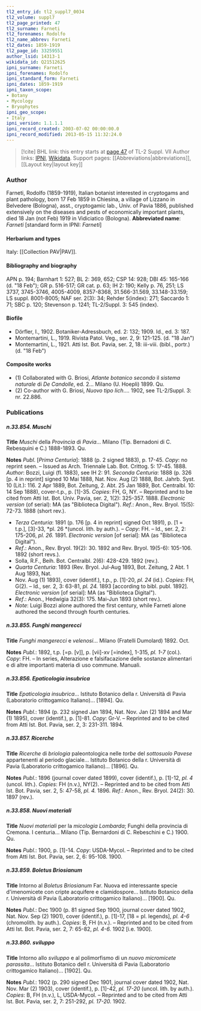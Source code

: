 ```yaml
---
tl2_entry_id: tl2_suppl7_0034
tl2_volume: suppl7
tl2_page_printed: 47
tl2_surname: Farneti
tl2_forenames: Rodolfo
tl2_name_abbrev: Farneti
tl2_dates: 1859-1919
tl2_page_id: 33259551
author_lsid: 14313-1
wikidata_id: Q21512625
ipni_surname: Farneti
ipni_forenames: Rodolfo
ipni_standard_form: Farneti
ipni_dates: 1859-1919
ipni_taxon_scope: 
- Botany
- Mycology
- Bryophytes
ipni_geo_scope: 
- Italy
ipni_version: 1.1.1.1
ipni_record_created: 2003-07-02 00:00:00.0
ipni_record_modified: 2013-05-15 11:32:24.0
---
```


> [!cite] BHL link: this entry starts at [page 47](https://www.biodiversitylibrary.org/page/33259551) of TL-2 Suppl. VII
> Author links: [IPNI](https://www.ipni.org/a/14313-1), [Wikidata](https://www.wikidata.org/wiki/Q21512625). Support pages: [[Abbreviations|abbreviations]], [[Layout key|layout key]]

### Author

Farneti, Rodolfo (1859-1919), Italian botanist interested in cryptogams and plant pathology, born 17 Feb 1859 in Chiesina, a village of Lizzano in Belvedere (Bologna), asst., cryptogamic lab., Univ. of Pavia 1886, published extensively on the diseases and pests of economically important plants, died 18 Jan (not Feb) 1919 in Vidiciatico (Bologna). 
**Abbreviated name**: *Farneti* \[standard form in IPNI: *Farneti*\]

#### Herbarium and types

Italy: [[Collection PAV|PAV]].

#### Bibliography and biography

APN p. 194; Barnhart 1: 527; BL 2: 369, 652; CSP 14: 928; DBI 45: 165-166 (d. "18 Feb"); GR p. 516-517; GR cat. p. 63; IH 2: 190; Kelly p. 76, 251; LS 3737, 3745-3746, 4005-4009, 8357-8368, 31.566-31.569, 33.148-33.159; LS suppl. 8001-8005; NAF ser. 2(3): 34; Rehder 5(index): 271; Saccardo 1: 71; SBC p. 120; Stevenson p. 1241; TL-2/Suppl. 3: 545 (index).

#### Biofile

- Dörfler, I., 1902. Botaniker-Adressbuch, ed. 2: 132; 1909. Id., ed. 3: 187.
- Montemartini, L., 1919. Rivista Patol. Veg., ser. 2, 9: 121-125. (d. "18 Jan")
- Montemartini, L., 1921. Atti Ist. Bot. Pavia, ser. 2, 18: iii-viii. (bibl., portr.) (d. "18 Feb")

#### Composite works

- (1) Collaborated with G. Briosi, *Atlante botanico secondo* il *sistema naturale* di *De Candolle*, ed. 2... Milano (U. Hoepli) 1899. Qu.
- (2) Co-author with G. Briosi, *Nuovo tipo lich*.... 1902, see TL-2/Suppl. 3: nr. 22.886.

### Publications

##### n.33.854. Muschi

**Title**
*Muschi* della *Provincia* di *Pavia*... Milano (Tip. Bernadoni di C. Rebesquini e C.) 1888-1893. Qu.

**Notes**
*Publ*. \[*Prima Centuria*\]: 1888 (p. 2 signed 1883), p. 17-45. *Copy*: no reprint seen. – Issued as Arch. Triennale Lab. Bot. Crittog. 5: 17-45. 1888.
*Author*: Bozzi, Luigi (fl. 1883), see IH 2: 91.
*Seconda Centuria*: 1888 (p. 326 \[p. 4 in reprint\] signed 10 Mai 1888, Nat. Nov. Aug (2) 1888, Bot. Jahrb. Syst. 10 (Lit.): 116. 2 Apr 1889, Bot. Zeitung, 2. Abt. 25 Jan 1889, Bot. Centralbl. 10: 14 Sep 1888), cover-t.p., p. \[1\]-35. *Copies*: FH, G, NY. – Reprinted and to be cited from Atti Ist. Bot. Univ. Pavia, ser. 2, 1(2): 325-357. 1888. *Electronic version* (of serial): MA (as "Biblioteca Digital").
*Ref*.: Anon., Rev. Bryol. 15(5): 72-73. 1888 (short rev.).
- *Terza Centuria*: 1891 (p. 176 \[p. 4 in reprint\] signed Oct 1891), p. \[1 = t.p.\], \[3\]-33, *pl. 26 *(uncol. lith. by auth.). – *Copy*: FH. – Id., ser. 2, 2: 175-206, *pl. 26.* 1891. *Electronic version* \[of serial\]: MA (as "Biblioteca Digital").
- *Ref*.: Anon., Rev. Bryol. 19(2): 30. 1892 and Rev. Bryol. 19(5-6): 105-106. 1892 (short revs.).
- Solla, R.F., Beih. Bot. Centralbl. 2(6): 428-429. 1892 (rev.).
- *Quarta Centuria*: 1893 (Rev. Bryol. Jul-Aug 1893, Bot. Zeitung, 2 Abt. 1 Aug 1893, Nat.
- Nov. Aug (1) 1893), cover (identif.), t.p., p. \[1\]-20, *pl. 24* (id.). *Copies*: FH, G(2). – Id., ser. 2, 3: 63-81, *pl. 24.* 1893 \[according to bibl. publ. 1892\]. *Electronic version* \[of serial\]: MA (as "Biblioteca Digital").
- *Ref*.: Anon., Hedwigia 32(3): 175. Mai-Jun 1893 (short rev.).
- *Note*: Luigi Bozzi alone authored the first century, while Farneti alone authored the second through fourth centuries.

##### n.33.855. Funghi mangerecci

**Title**
*Funghi mangerecci* e *velenosi*... Milano (Fratelli Dumolard) 1892. Oct.

**Notes**
*Publ*.: 1892, t.p. \[=p. \[v\]\], p. \[vii\]-xv \[=index\], 1-315, *pl. 1-7* (col.). *Copy*: FH. – In series, Alterazione e falsifacazione delle sostanze alimentari e di altre importanti materia di uso commune. Manuali.

##### n.33.856. Epaticologia insubrica

**Title**
*Epaticologia insubrica*... Istituto Botanico della r. Università di Pavia (Laboratorio crittogamico Italiano)... \[1894\]. Qu.

**Notes**
*Publ*.: 1894 (p. 232 signed Jan 1894, Nat. Nov. Jan (2) 1894 and Mar (1) 1895), cover (identif.), p. \[1\]-81. *Copy*: Gr-V. – Reprinted and to be cited from Atti Ist. Bot. Pavia, ser. 2, 3: 231-311. 1894.

##### n.33.857. Ricerche

**Title**
*Ricerche* di *briologia* paleontologica nelle *torbe* del *sottosuolo Pavese* appartenenti al periodo glaciale... Istituto Botanico della r. Università di Pavia (Laboratorio crittogamico Italiano)... \[1896\]. Qu.

**Notes**
*Publ*.: 1896 (journal cover dated 1899), cover (identif.), p. \[1\]-12, *pl. 4* (uncol. lith.). *Copies*: FH (n.v.), NY(2). – Reprinted and to be cited from Atti Ist. Bot. Pavia, ser. 2, 5: 47-58, *pl. 4.* 1896.
*Ref*.: Anon., Rev. Bryol. 24(2): 30. 1897 (rev.).

##### n.33.858. Nuovi materiali

**Title**
*Nuovi materiali* per la *micologia Lombarda*; Funghi della provincia di Cremona. I centuria... Milano (Tip. Bernardoni di C. Rebeschini e C.) 1900. Qu.

**Notes**
*Publ*.: 1900, p. \[1\]-14. *Copy*: USDA-Mycol. – Reprinted and to be cited from Atti Ist. Bot. Pavia, ser. 2, 6: 95-108. 1900.

##### n.33.859. Boletus Briosianum

**Title**
Intorno al *Boletus Briosianum* Far. Nuova ed interessante specie d'imenomicete con cripte acquifere e clamidospore... Istituto Botanico della r. Università di Pavia (Laboratorio crittogamico Italiano)... \[1900\]. Qu.

**Notes**
*Publ*.: Dec 1900 (p. 81 signed Sep 1900, journal cover dated 1902, Nat. Nov. Sep (2) 1901), cover (identif.), p. \[1\]-17, \[18 = pl. legends\], *pl. 4-6* (chromolith. by auth.). *Copies*: B, FH (n.v.). – Reprinted and to be cited from Atti Ist. Bot. Pavia, ser. 2, 7: 65-82, *pl. 4-6.* 1902 \[i.e. 1900\].

##### n.33.860. sviluppo

**Title**
Intorno allo *sviluppo* e al polimorfismo di un *nuovo micromicete parassita*... Istituto Botanico dell r. Università di Pavia (Laboratorio crittogamico Italiano)... \[1902\]. Qu.

**Notes**
*Publ*.: 1902 (p. 290 signed Dec 1901, journal cover dated 1902, Nat. Nov. Mar (2) 1903), cover (identif.), p. \[1\]-42, *pl. 17-20* (uncol. lith. by auth.). *Copies*: B, FH (n.v.), L, USDA-Mycol. – Reprinted and to be cited from Atti Ist. Bot. Pavia, ser. 2, 7: 251-292, *pl. 17-20.* 1902.

